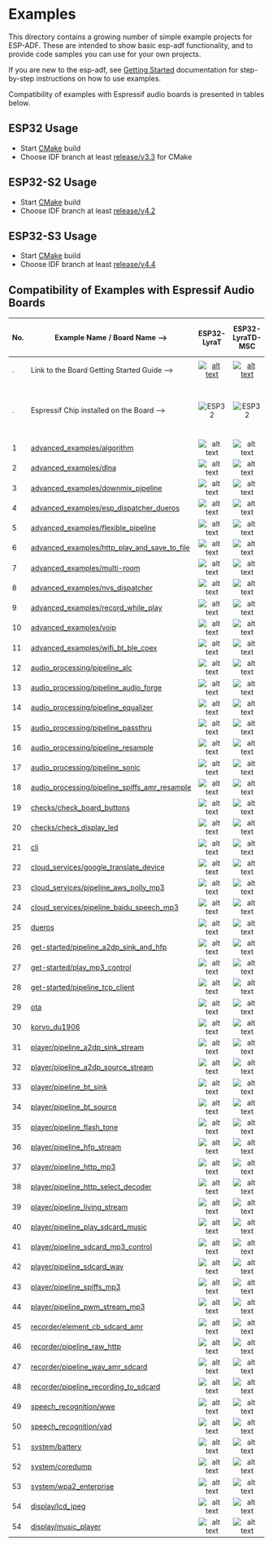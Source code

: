 # Examples

This directory contains a growing number of simple example projects for ESP-ADF. These are intended to show basic esp-adf functionality, and to provide code samples you can use for your own projects.

If you are new to the esp-adf, see [Getting Started](https://docs.espressif.com/projects/esp-adf/en/latest/get-started/index.html) documentation for step-by-step instructions on how to use examples.

Compatibility of examples with Espressif audio boards is presented in tables below.

[comment]: <> (Markdown table editing tool)
[comment]: <> (https://www.tablesgenerator.com/markdown_tables)

## ESP32 Usage

- Start [CMake](https://docs.espressif.com/projects/esp-idf/en/latest/esp32/api-guides/build-system.html) build
- Choose IDF branch at least [release/v3.3](https://github.com/espressif/esp-idf/tree/release/v3.3) for CMake

## ESP32-S2 Usage

- Start [CMake](https://docs.espressif.com/projects/esp-idf/en/latest/esp32s2/api-guides/build-system.html) build
- Choose IDF branch at least [release/v4.2](https://github.com/espressif/esp-idf/tree/release/v4.2)

## ESP32-S3 Usage

- Start [CMake](https://docs.espressif.com/projects/esp-idf/en/latest/esp32s3/api-guides/build-system.html) build
- Choose IDF branch at least [release/v4.4](https://github.com/espressif/esp-idf/tree/release/v4.4)

## Compatibility of Examples with Espressif Audio Boards

| No. | Example Name / Board Name -->                                                                  |                                                                                  ESP32-LyraT                                                                                 |                                                                                    ESP32-LyraTD-MSC                                                                                    |                                                                                    ESP32-LyraT-Mini                                                                                    |                          ESP32-Korvo-DU1906                          |                        ESP32-S2-Kaluga-1 Kit                           |                        ESP32-S3-Korvo-2                           |
|-----|------------------------------------------------------------------------------------------------|:----------------------------------------------------------------------------------------------------------------------------------------------------------------------------:|:--------------------------------------------------------------------------------------------------------------------------------------------------------------------------------------:|:--------------------------------------------------------------------------------------------------------------------------------------------------------------------------------------:|:---------------------------------------------------------------:|:----------------------------------------------------------------------:|:----------------------------------------------------------------------:|
| .   | Link to the Board Getting Started Guide  -->                                                   | [![alt text](../docs/_static/esp32-lyrat-v4.3-side-small.jpg "ESP32-LyraT")](https://docs.espressif.com/projects/esp-adf/en/latest/get-started/get-started-esp32-lyrat.html) | [![alt text](../docs/_static/esp32-lyratd-msc-v2.2-small.jpg "ESP32-LyraTD-MSC")](https://docs.espressif.com/projects/esp-adf/en/latest/get-started/get-started-esp32-lyratd-msc.html) | [![alt text](../docs/_static/esp32-lyrat-mini-v1.2-small.jpg "ESP32-LyraT-Mini")](https://docs.espressif.com/projects/esp-adf/en/latest/get-started/get-started-esp32-lyrat-mini.html) |  [![alt text](../docs/_static/esp32-korvo-du1906-v1.1-small.jpg "ESP32-Korvo-DU1906")](https://docs.espressif.com/projects/esp-adf/en/latest/get-started/get-started-esp32-korvo-du1906.html) | [![alt text](../docs/_static/esp32-s2-kaluga-1-kit-small.png "ESP32-S2-Kaluga-1 Kit")](https://docs.espressif.com/projects/esp-idf/en/latest/esp32s2/hw-reference/esp32s2/user-guide-esp32-s2-kaluga-1-kit.html) | [![alt text](../docs/_static/esp32-s3-korvo-2-v3.0-small.png "ESP32-S3-Korvo-2")](https://docs.espressif.com/projects/esp-adf/en/latest/get-started/user-guide-esp32-s3-korvo-2.html) |
| .   | Espressif Chip installed on the Board -->                                                      |                                                        <img src="../docs/_static/ESP32.svg" height="85" alt="ESP32">                                                         |                                                             <img src="../docs/_static/ESP32.svg" height="85" alt="ESP32">                                                              |                                                             <img src="../docs/_static/ESP32.svg" height="85" alt="ESP32">                                                              | <img src="../docs/_static/ESP32.svg" height="85" alt="ESP32">   | <img src="../docs/_static/ESP32-S2.svg" height="100" alt="ESP32-S2">   |<img src="../docs/_static/ESP32-S3.svg" height="100" alt="ESP32-S3">
|  1  | [advanced_examples/algorithm](advanced_examples/algorithm)                                               |                                                            ![alt text](../docs/_static/yes-icon.png "Compatible")                                                            |                                                                 ![alt text](../docs/_static/no-icon.png "Incompatible")                                                                 |                                                                 ![alt text](../docs/_static/yes-icon.png "Compatible")                                                                 |      ![alt text](../docs/_static/no-icon.png "Incompatible")     |         ![alt text](../docs/_static/no-icon.png "Incompatible")         | ![alt text](../docs/_static/no-icon.png "Incompatible")  |
|  2  | [advanced_examples/dlna](advanced_examples/dlna)                                               |                                                            ![alt text](../docs/_static/yes-icon.png "Compatible")                                                            |                                                                 ![alt text](../docs/_static/yes-icon.png "Compatible")                                                                 |                                                                 ![alt text](../docs/_static/yes-icon.png "Compatible")                                                                 |      ![alt text](../docs/_static/yes-icon.png "Compatible")     |         ![alt text](../docs/_static/yes-icon.png "Compatible")         | ![alt text](../docs/_static/no-icon.png "Incompatible")  |
|  3  | [advanced_examples/downmix_pipeline](advanced_examples/downmix_pipeline)                       |                                                            ![alt text](../docs/_static/yes-icon.png "Compatible")                                                            |                                                                 ![alt text](../docs/_static/yes-icon.png "Compatible")                                                                 |                                                                 ![alt text](../docs/_static/yes-icon.png "Compatible")                                                                 |      ![alt text](../docs/_static/yes-icon.png "Compatible")     |         ![alt text](../docs/_static/no-icon.png "Incompatible")         | ![alt text](../docs/_static/no-icon.png "Incompatible")  |
|  4  | [advanced_examples/esp_dispatcher_dueros](advanced_examples/esp_dispatcher_dueros)             |                                                            ![alt text](../docs/_static/yes-icon.png "Compatible")                                                            |                                                                 ![alt text](../docs/_static/yes-icon.png "Compatible")                                                                 |                                                                 ![alt text](../docs/_static/yes-icon.png "Compatible")                                                                 |      ![alt text](../docs/_static/yes-icon.png "Compatible")     |         ![alt text](../docs/_static/no-icon.png "Incompatible")         | ![alt text](../docs/_static/no-icon.png "Incompatible")  |
|  5  | [advanced_examples/flexible_pipeline](advanced_examples/flexible_pipeline)                     |                                                            ![alt text](../docs/_static/yes-icon.png "Compatible")                                                            |                                                                 ![alt text](../docs/_static/yes-icon.png "Compatible")                                                                 |                                                                 ![alt text](../docs/_static/yes-icon.png "Compatible")                                                                 |      ![alt text](../docs/_static/yes-icon.png "Compatible")     |         ![alt text](../docs/_static/no-icon.png "Incompatible")         | ![alt text](../docs/_static/yes-icon.png "Compatible")  |
|  6  | [advanced_examples/http_play_and_save_to_file](advanced_examples/http_play_and_save_to_file)   |                                                            ![alt text](../docs/_static/yes-icon.png "Compatible")                                                            |                                                                 ![alt text](../docs/_static/yes-icon.png "Compatible")                                                                 |                                                                 ![alt text](../docs/_static/yes-icon.png "Compatible")                                                                 |      ![alt text](../docs/_static/yes-icon.png "Compatible")     |         ![alt text](../docs/_static/no-icon.png "Incompatible")         | ![alt text](../docs/_static/yes-icon.png "Compatible")  |
| 7  | [advanced_examples/multi-room](advanced_examples/multi-room)                                |                                                            ![alt text](../docs/_static/yes-icon.png "Compatible")                                                            |                                                                 ![alt text](../docs/_static/yes-icon.png "Compatible")                                                                 |                                                                 ![alt text](../docs/_static/yes-icon.png "Compatible")                                                                 |      ![alt text](../docs/_static/no-icon.png "Incompatible")     |         ![alt text](../docs/_static/no-icon.png "Incompatible")         | ![alt text](../docs/_static/no-icon.png "Incompatible")  |
| 8  | [advanced_examples/nvs_dispatcher](advanced_examples/nvs_dispatcher)                                |                                                            ![alt text](../docs/_static/yes-icon.png "Compatible")                                                            |                                                                 ![alt text](../docs/_static/yes-icon.png "Compatible")                                                                 |                                                                 ![alt text](../docs/_static/yes-icon.png "Compatible")                                                                 |      ![alt text](../docs/_static/yes-icon.png "Compatible")     |         ![alt text](../docs/_static/yes-icon.png "Compatible")         | ![alt text](../docs/_static/yes-icon.png "Compatible")  |
|  9  | [advanced_examples/record_while_play](advanced_examples/record_while_play)                     |                                                            ![alt text](../docs/_static/yes-icon.png "Compatible")                                                            |                                                                 ![alt text](../docs/_static/yes-icon.png "Compatible")                                                                 |                                                                 ![alt text](../docs/_static/yes-icon.png "Compatible")                                                                 |      ![alt text](../docs/_static/yes-icon.png "Compatible")     |         ![alt text](../docs/_static/yes-icon.png "Compatible")         | ![alt text](../docs/_static/yes-icon.png "Compatible")  |
|  10  | [advanced_examples/voip](advanced_examples/voip)                                               |                                                            ![alt text](../docs/_static/yes-icon.png "Compatible")                                                            |                                                                 ![alt text](../docs/_static/yes-icon.png "Compatible")                                                                 |                                                                 ![alt text](../docs/_static/yes-icon.png "Compatible")                                                                 |      ![alt text](../docs/_static/no-icon.png "Incompatible")     |         ![alt text](../docs/_static/no-icon.png "Incompatible")         | ![alt text](../docs/_static/no-icon.png "Incompatible")  |
| 11  | [advanced_examples/wifi_bt_ble_coex](advanced_examples/wifi_bt_ble_coex)                           |                                                            ![alt text](../docs/_static/yes-icon.png "Compatible")                                                            |                                                                 ![alt text](../docs/_static/yes-icon.png "Compatible")                                                                 |                                                                 ![alt text](../docs/_static/yes-icon.png "Compatible")                                                                 |      ![alt text](../docs/_static/yes-icon.png "Compatible")     |         ![alt text](../docs/_static/no-icon.png "Incompatible")         | ![alt text](../docs/_static/no-icon.png "Incompatible")  |
|  12  | [audio_processing/pipeline_alc](audio_processing/pipeline_alc)                                 |                                                            ![alt text](../docs/_static/yes-icon.png "Compatible")                                                            |                                                                 ![alt text](../docs/_static/yes-icon.png "Compatible")                                                                 |                                                                 ![alt text](../docs/_static/yes-icon.png "Compatible")                                                                 |      ![alt text](../docs/_static/yes-icon.png "Compatible")     |         ![alt text](../docs/_static/no-icon.png "Incompatible")         | ![alt text](../docs/_static/no-icon.png "Incompatible")  |
|  13  | [audio_processing/pipeline_audio_forge](audio_processing/pipeline_audio_forge)                                 |                                                            ![alt text](../docs/_static/yes-icon.png "Compatible")                                                            |                                                                 ![alt text](../docs/_static/yes-icon.png "Compatible")                                                                 |                                                                 ![alt text](../docs/_static/yes-icon.png "Compatible")                                                                 |      ![alt text](../docs/_static/yes-icon.png "Compatible")     |         ![alt text](../docs/_static/no-icon.png "Incompatible")         | ![alt text](../docs/_static/no-icon.png "Incompatible")  |
|  14  | [audio_processing/pipeline_equalizer](audio_processing/pipeline_equalizer)                     |                                                            ![alt text](../docs/_static/yes-icon.png "Compatible")                                                            |                                                                 ![alt text](../docs/_static/yes-icon.png "Compatible")                                                                 |                                                                 ![alt text](../docs/_static/yes-icon.png "Compatible")                                                                 |      ![alt text](../docs/_static/yes-icon.png "Compatible")     |         ![alt text](../docs/_static/no-icon.png "Incompatible")         | ![alt text](../docs/_static/no-icon.png "Incompatible")  |
|  15 | [audio_processing/pipeline_passthru](audio_processing/pipeline_passthru)                       |                                                            ![alt text](../docs/_static/yes-icon.png "Compatible")                                                            |                                                                 ![alt text](../docs/_static/no-icon.png "Incompatible")                                                                 |                                                                ![alt text](../docs/_static/no-icon.png "Not Compatible")                                                               |      ![alt text](../docs/_static/no-icon.png "Incompatible")     |         ![alt text](../docs/_static/no-icon.png "Incompatible")         | ![alt text](../docs/_static/no-icon.png "Incompatible")  |
| 16  | [audio_processing/pipeline_resample](audio_processing/pipeline_resample)                       |                                                            ![alt text](../docs/_static/yes-icon.png "Compatible")                                                            |                                                                 ![alt text](../docs/_static/yes-icon.png "Compatible")                                                                 |                                                                 ![alt text](../docs/_static/yes-icon.png "Compatible")                                                                 |      ![alt text](../docs/_static/yes-icon.png "Compatible")     |         ![alt text](../docs/_static/no-icon.png "Incompatible")         | ![alt text](../docs/_static/no-icon.png "Incompatible")  |
| 17  | [audio_processing/pipeline_sonic](audio_processing/pipeline_sonic)                             |                                                            ![alt text](../docs/_static/yes-icon.png "Compatible")                                                            |                                                                 ![alt text](../docs/_static/yes-icon.png "Compatible")                                                                 |                                                                 ![alt text](../docs/_static/yes-icon.png "Compatible")                                                                 |      ![alt text](../docs/_static/yes-icon.png "Compatible")     |         ![alt text](../docs/_static/no-icon.png "Incompatible")         | ![alt text](../docs/_static/no-icon.png "Incompatible")  |
| 18  | [audio_processing/pipeline_spiffs_amr_resample](audio_processing/pipeline_spiffs_amr_resample) |                                                            ![alt text](../docs/_static/yes-icon.png "Compatible")                                                            |                                                                 ![alt text](../docs/_static/yes-icon.png "Compatible")                                                                 |                                                                 ![alt text](../docs/_static/yes-icon.png "Compatible")                                                                 |      ![alt text](../docs/_static/yes-icon.png "Compatible")     |         ![alt text](../docs/_static/yes-icon.png "Compatible")         | ![alt text](../docs/_static/no-icon.png "Incompatible")  |
| 19  | [checks/check_board_buttons](checks/check_board_buttons)                                     |                                                           ![alt text](../docs/_static/yes-icon.png "Compatible")                                                          |                                                                 ![alt text](../docs/_static/yes-icon.png "Compatible")                                                                 |                                                                ![alt text](../docs/_static/yes-icon.png "Compatible")                                                               |    ![alt text](../docs/_static/yes-icon.png "Compatible")    |        ![alt text](../docs/_static/yes-icon.png "Compatible")       | ![alt text](../docs/_static/yes-icon.png "Compatible")  |
| 20  | [checks/check_display_led](checks/check_display_led)                                                 |                                                           ![alt text](../docs/_static/yes-icon.png "Compatible")                                                          |                                                                 ![alt text](../docs/_static/yes-icon.png "Compatible")                                                                 |                                                                ![alt text](../docs/_static/yes-icon.png "Compatible")                                                               |    ![alt text](../docs/_static/yes-icon.png "Compatible")    |        ![alt text](../docs/_static/yes-icon.png "Compatible")       | ![alt text](../docs/_static/no-icon.png "Incompatible")  |
| 21  | [cli](cli)                                                                                     |                                                            ![alt text](../docs/_static/yes-icon.png "Compatible")                                                            |                                                                 ![alt text](../docs/_static/yes-icon.png "Compatible")                                                                 |                                                                 ![alt text](../docs/_static/yes-icon.png "Compatible")                                                                 |      ![alt text](../docs/_static/yes-icon.png "Compatible")     |         ![alt text](../docs/_static/yes-icon.png "Compatible")         | ![alt text](../docs/_static/no-icon.png "Incompatible")  |
| 22  | [cloud_services/google_translate_device](cloud_services/google_translate_device)               |                                                            ![alt text](../docs/_static/yes-icon.png "Compatible")                                                            |                                                                ![alt text](../docs/_static/no-icon.png "Not Compatible")                                                               |                                                                 ![alt text](../docs/_static/yes-icon.png "Compatible")                                                                 |      ![alt text](../docs/_static/yes-icon.png "Compatible")     |         ![alt text](../docs/_static/no-icon.png "Incompatible")         | ![alt text](../docs/_static/no-icon.png "Incompatible")  |
| 23  | [cloud_services/pipeline_aws_polly_mp3](cloud_services/pipeline_aws_polly_mp3)                 |                                                            ![alt text](../docs/_static/yes-icon.png "Compatible")                                                            |                                                                 ![alt text](../docs/_static/yes-icon.png "Compatible")                                                                 |                                                                 ![alt text](../docs/_static/yes-icon.png "Compatible")                                                                 |      ![alt text](../docs/_static/yes-icon.png "Compatible")     |         ![alt text](../docs/_static/yes-icon.png "Compatible")         | ![alt text](../docs/_static/no-icon.png "Incompatible")  |
| 24  | [cloud_services/pipeline_baidu_speech_mp3](cloud_services/pipeline_baidu_speech_mp3)           |                                                            ![alt text](../docs/_static/yes-icon.png "Compatible")                                                            |                                                                 ![alt text](../docs/_static/yes-icon.png "Compatible")                                                                 |                                                                 ![alt text](../docs/_static/yes-icon.png "Compatible")                                                                 |      ![alt text](../docs/_static/yes-icon.png "Compatible")     |         ![alt text](../docs/_static/yes-icon.png "Compatible")         | ![alt text](../docs/_static/no-icon.png "Incompatible")  |
| 25  | [dueros](dueros)                                                                               |                                                            ![alt text](../docs/_static/yes-icon.png "Compatible")                                                            |                                                                 ![alt text](../docs/_static/yes-icon.png "Compatible")                                                                 |                                                                 ![alt text](../docs/_static/yes-icon.png "Compatible")                                                                 |      ![alt text](../docs/_static/yes-icon.png "Compatible")     |         ![alt text](../docs/_static/no-icon.png "Incompatible")         | ![alt text](../docs/_static/no-icon.png "Incompatible")  |
| 26  | [get-started/pipeline_a2dp_sink_and_hfp](get-started/pipeline_a2dp_sink_and_hfp)               |                                                            ![alt text](../docs/_static/yes-icon.png "Compatible")                                                            |                                                                 ![alt text](../docs/_static/yes-icon.png "Compatible")                                                                 |                                                                 ![alt text](../docs/_static/yes-icon.png "Compatible")                                                                 |      ![alt text](../docs/_static/yes-icon.png "Compatible")     |         ![alt text](../docs/_static/no-icon.png "Incompatible")         | ![alt text](../docs/_static/no-icon.png "Incompatible")  |
| 27  | [get-started/play_mp3_control](get-started/play_mp3_control)                                   |                                                            ![alt text](../docs/_static/yes-icon.png "Compatible")                                                            |                                                                 ![alt text](../docs/_static/yes-icon.png "Compatible")                                                                 |                                                                 ![alt text](../docs/_static/yes-icon.png "Compatible")                                                                 |      ![alt text](../docs/_static/yes-icon.png "Compatible")     |         ![alt text](../docs/_static/yes-icon.png "Compatible")         | ![alt text](../docs/_static/yes-icon.png "Compatible")  |
| 28  | [get-started/pipeline_tcp_client](get-started/pipeline_tcp_client)                                       |                                                            ![alt text](../docs/_static/yes-icon.png "Compatible")                                                            |                                                                 ![alt text](../docs/_static/yes-icon.png "Compatible")                                                                 |                                                                 ![alt text](../docs/_static/yes-icon.png "Compatible")                                                                 |      ![alt text](../docs/_static/yes-icon.png "Compatible")     |         ![alt text](../docs/_static/yes-icon.png "Compatible")         | ![alt text](../docs/_static/yes-icon.png "Compatible")  |
| 29  | [ota](ota)                           |                                                            ![alt text](../docs/_static/yes-icon.png "Compatible")                                                            |                                                                 ![alt text](../docs/_static/yes-icon.png "Compatible")                                                                 |                                                                 ![alt text](../docs/_static/yes-icon.png "Compatible")                                                                 |      ![alt text](../docs/_static/yes-icon.png "Compatible")     |         ![alt text](../docs/_static/no-icon.png "Incompatible")         | ![alt text](../docs/_static/yes-icon.png "Compatible")  |
| 30  | [korvo_du1906](korvo_du1906)                           |                                                            ![alt text](../docs/_static/no-icon.png "Incompatible")                                                            |                                                                 ![alt text](../docs/_static/no-icon.png "Incompatible")                                                                 |                                                                 ![alt text](../docs/_static/no-icon.png "Incompatible")                                                                 |      ![alt text](../docs/_static/yes-icon.png "Compatible")     |         ![alt text](../docs/_static/no-icon.png "Incompatible")         | ![alt text](../docs/_static/no-icon.png "Incompatible")  |
| 31  | [player/pipeline_a2dp_sink_stream](player/pipeline_a2dp_sink_stream)                                         |                                                            ![alt text](../docs/_static/yes-icon.png "Compatible")                                                            |                                                                 ![alt text](../docs/_static/yes-icon.png "Compatible")                                                                 |                                                                 ![alt text](../docs/_static/yes-icon.png "Compatible")                                                                 |      ![alt text](../docs/_static/yes-icon.png "Compatible")     |         ![alt text](../docs/_static/no-icon.png "Incompatible")         | ![alt text](../docs/_static/no-icon.png "Incompatible")  |
| 32  | [player/pipeline_a2dp_source_stream](player/pipeline_a2dp_source_stream)                                         |                                                            ![alt text](../docs/_static/yes-icon.png "Compatible")                                                            |                                                                 ![alt text](../docs/_static/yes-icon.png "Compatible")                                                                 |                                                                 ![alt text](../docs/_static/yes-icon.png "Compatible")                                                                 |      ![alt text](../docs/_static/yes-icon.png "Compatible")     |         ![alt text](../docs/_static/no-icon.png "Incompatible")         | ![alt text](../docs/_static/no-icon.png "Incompatible")  |
| 33  | [player/pipeline_bt_sink](player/pipeline_bt_sink)                                             |                                                            ![alt text](../docs/_static/yes-icon.png "Compatible")                                                            |                                                                 ![alt text](../docs/_static/yes-icon.png "Compatible")                                                                 |                                                                 ![alt text](../docs/_static/yes-icon.png "Compatible")                                                                 |      ![alt text](../docs/_static/yes-icon.png "Compatible")     |         ![alt text](../docs/_static/no-icon.png "Incompatible")         | ![alt text](../docs/_static/no-icon.png "Incompatible")  |
| 34  | [player/pipeline_bt_source](player/pipeline_bt_source)                                         |                                                            ![alt text](../docs/_static/yes-icon.png "Compatible")                                                            |                                                                 ![alt text](../docs/_static/yes-icon.png "Compatible")                                                                 |                                                                 ![alt text](../docs/_static/yes-icon.png "Compatible")                                                                 |      ![alt text](../docs/_static/yes-icon.png "Compatible")     |         ![alt text](../docs/_static/no-icon.png "Incompatible")         | ![alt text](../docs/_static/no-icon.png "Incompatible")  |
| 35  | [player/pipeline_flash_tone](player/pipeline_flash_tone)                                             |                                                            ![alt text](../docs/_static/yes-icon.png "Compatible")                                                            |                                                                 ![alt text](../docs/_static/yes-icon.png "Compatible")                                                                 |                                                                 ![alt text](../docs/_static/yes-icon.png "Compatible")                                                                 |      ![alt text](../docs/_static/yes-icon.png "Compatible")     |         ![alt text](../docs/_static/yes-icon.png "Compatible")         | ![alt text](../docs/_static/yes-icon.png "Compatible")  |
| 36  | [player/pipeline_hfp_stream](player/pipeline_hfp_stream)                                         |                                                            ![alt text](../docs/_static/yes-icon.png "Compatible")                                                            |                                                                 ![alt text](../docs/_static/yes-icon.png "Compatible")                                                                 |                                                                 ![alt text](../docs/_static/yes-icon.png "Compatible")                                                                 |      ![alt text](../docs/_static/yes-icon.png "Compatible")     |         ![alt text](../docs/_static/yes-icon.png "Compatible")         | ![alt text](../docs/_static/no-icon.png "Incompatible")  |
| 37  | [player/pipeline_http_mp3](player/pipeline_http_mp3)                                           |                                                            ![alt text](../docs/_static/yes-icon.png "Compatible")                                                            |                                                                 ![alt text](../docs/_static/yes-icon.png "Compatible")                                                                 |                                                                 ![alt text](../docs/_static/yes-icon.png "Compatible")                                                                 |      ![alt text](../docs/_static/yes-icon.png "Compatible")     |         ![alt text](../docs/_static/yes-icon.png "Compatible")         | ![alt text](../docs/_static/yes-icon.png "Compatible")  |
| 38  | [player/pipeline_http_select_decoder](player/pipeline_http_select_decoder)                     |                                                            ![alt text](../docs/_static/yes-icon.png "Compatible")                                                            |                                                                 ![alt text](../docs/_static/yes-icon.png "Compatible")                                                                 |                                                                 ![alt text](../docs/_static/yes-icon.png "Compatible")                                                                 |      ![alt text](../docs/_static/yes-icon.png "Compatible")     |         ![alt text](../docs/_static/yes-icon.png "Compatible")         | ![alt text](../docs/_static/yes-icon.png "Compatible")  |
| 39  | [player/pipeline_living_stream](player/pipeline_living_stream)                                 |                                                            ![alt text](../docs/_static/yes-icon.png "Compatible")                                                            |                                                                 ![alt text](../docs/_static/yes-icon.png "Compatible")                                                                 |                                                                 ![alt text](../docs/_static/yes-icon.png "Compatible")                                                                 |      ![alt text](../docs/_static/yes-icon.png "Compatible")     |         ![alt text](../docs/_static/yes-icon.png "Compatible")         | ![alt text](../docs/_static/yes-icon.png "Compatible")  |
| 40  | [player/pipeline_play_sdcard_music](player/pipeline_play_sdcard_music)                                       |                                                            ![alt text](../docs/_static/yes-icon.png "Compatible")                                                            |                                                                 ![alt text](../docs/_static/yes-icon.png "Compatible")                                                                 |                                                                 ![alt text](../docs/_static/yes-icon.png "Compatible")                                                                 |      ![alt text](../docs/_static/yes-icon.png "Compatible")     |         ![alt text](../docs/_static/no-icon.png "Incompatible")         | ![alt text](../docs/_static/yes-icon.png "Compatible")  |
| 41  | [player/pipeline_sdcard_mp3_control](player/pipeline_sdcard_mp3_control)                       |                                                            ![alt text](../docs/_static/yes-icon.png "Compatible")                                                            |                                                                 ![alt text](../docs/_static/yes-icon.png "Compatible")                                                                 |                                                                 ![alt text](../docs/_static/yes-icon.png "Compatible")                                                                 |      ![alt text](../docs/_static/yes-icon.png "Compatible")     |         ![alt text](../docs/_static/no-icon.png "Incompatible")         | ![alt text](../docs/_static/yes-icon.png "Compatible")  |
| 42  | [player/pipeline_sdcard_wav](player/pipeline_sdcard_wav)                                       |                                                            ![alt text](../docs/_static/yes-icon.png "Compatible")                                                            |                                                                 ![alt text](../docs/_static/yes-icon.png "Compatible")                                                                 |                                                                 ![alt text](../docs/_static/yes-icon.png "Compatible")                                                                 |      ![alt text](../docs/_static/yes-icon.png "Compatible")     |         ![alt text](../docs/_static/no-icon.png "Incompatible")         | ![alt text](../docs/_static/yes-icon.png "Compatible")  |
| 43  | [player/pipeline_spiffs_mp3](player/pipeline_spiffs_mp3)                                       |                                                            ![alt text](../docs/_static/yes-icon.png "Compatible")                                                            |                                                                 ![alt text](../docs/_static/yes-icon.png "Compatible")                                                                 |                                                                 ![alt text](../docs/_static/yes-icon.png "Compatible")                                                                 |      ![alt text](../docs/_static/yes-icon.png "Compatible")     |         ![alt text](../docs/_static/yes-icon.png "Compatible")         | ![alt text](../docs/_static/yes-icon.png "Compatible")  |
| 44  | [player/pipeline_pwm_stream_mp3](player/pipeline_pwm_stream_mp3)                                       |                                                            ![alt text](../docs/_static/no-icon.png "Incompatible")                                                            |                                                                 ![alt text](../docs/_static/no-icon.png "Incompatible")                                                                 |                                                                 ![alt text](../docs/_static/no-icon.png "Incompatible")                                                                 |      ![alt text](../docs/_static/no-icon.png "Incompatible")     |         ![alt text](../docs/_static/no-icon.png "Incompatible")         | ![alt text](../docs/_static/yes-icon.png "Compatible")  |
| 45  | [recorder/element_cb_sdcard_amr](recorder/element_cb_sdcard_amr)                               |                                                            ![alt text](../docs/_static/yes-icon.png "Compatible")                                                            |                                                                 ![alt text](../docs/_static/yes-icon.png "Compatible")                                                                 |                                                                 ![alt text](../docs/_static/yes-icon.png "Compatible")                                                                 |      ![alt text](../docs/_static/yes-icon.png "Compatible")     |         ![alt text](../docs/_static/no-icon.png "Incompatible")         | ![alt text](../docs/_static/yes-icon.png "Compatible")  |
| 46  | [recorder/pipeline_raw_http](recorder/pipeline_raw_http)                                       |                                                            ![alt text](../docs/_static/yes-icon.png "Compatible")                                                            |                                                                 ![alt text](../docs/_static/yes-icon.png "Compatible")                                                                 |                                                                 ![alt text](../docs/_static/yes-icon.png "Compatible")                                                                 |      ![alt text](../docs/_static/yes-icon.png "Compatible")     |         ![alt text](../docs/_static/yes-icon.png "Compatible")         | ![alt text](../docs/_static/yes-icon.png "Compatible")  |
| 47  | [recorder/pipeline_wav_amr_sdcard](recorder/pipeline_wav_amr_sdcard)                                   |                                                            ![alt text](../docs/_static/yes-icon.png "Compatible")                                                            |                                                                 ![alt text](../docs/_static/yes-icon.png "Compatible")                                                                 |                                                                 ![alt text](../docs/_static/yes-icon.png "Compatible")                                                                 |      ![alt text](../docs/_static/yes-icon.png "Compatible")     |         ![alt text](../docs/_static/no-icon.png "Incompatible")         | ![alt text](../docs/_static/yes-icon.png "Compatible")  |
| 48  | [recorder/pipeline_recording_to_sdcard](recorder/pipeline_recording_to_sdcard)                                   |                                                            ![alt text](../docs/_static/yes-icon.png "Compatible")                                                            |                                                                 ![alt text](../docs/_static/yes-icon.png "Compatible")                                                                 |                                                                 ![alt text](../docs/_static/yes-icon.png "Compatible")                                                                 |      ![alt text](../docs/_static/no-icon.png "Incompatible")     |         ![alt text](../docs/_static/no-icon.png "Incompatible")         | ![alt text](../docs/_static/yes-icon.png "Compatible")  |
| 49  | [speech_recognition/wwe](speech_recognition/wwe)                                               |                                                            ![alt text](../docs/_static/yes-icon.png "Compatible")                                                            |                                                                 ![alt text](../docs/_static/yes-icon.png "Compatible")                                                                 |                                                                 ![alt text](../docs/_static/yes-icon.png "Compatible")                                                                 | ![alt text](../docs/_static/no-icon.png "Incompatible")     |         ![alt text](../docs/_static/no-icon.png "Incompatible")         | ![alt text](../docs/_static/yes-icon.png "Compatible") |
| 50  | [speech_recognition/vad](speech_recognition/vad)                                               |                                                            ![alt text](../docs/_static/yes-icon.png "Compatible")                                                            |                                                                 ![alt text](../docs/_static/yes-icon.png "Compatible")                                                                 |                                                                 ![alt text](../docs/_static/yes-icon.png "Compatible")                                                                 |      ![alt text](../docs/_static/yes-icon.png "Compatible")     |         ![alt text](../docs/_static/no-icon.png "Incompatible")         | ![alt text](../docs/_static/no-icon.png "Incompatible")  |
| 51  | [system/battery](system/battery)                           |                                                            ![alt text](../docs/_static/no-icon.png "Incompatible")                                                            |                                                                 ![alt text](../docs/_static/no-icon.png "Incompatible")                                                                 |                                                                 ![alt text](../docs/_static/no-icon.png "Incompatible")                                                                 |      ![alt text](../docs/_static/yes-icon.png "Compatible")     |         ![alt text](../docs/_static/no-icon.png "Incompatible")         | ![alt text](../docs/_static/no-icon.png "Incompatible")  |
| 52  | [system/coredump](system/coredump)                           |                                                            ![alt text](../docs/_static/yes-icon.png "Compatible")                                                            |                                                                 ![alt text](../docs/_static/yes-icon.png "Compatible")                                                                 |                                                                 ![alt text](../docs/_static/yes-icon.png "Compatible")                                                                 |      ![alt text](../docs/_static/yes-icon.png "Compatible")     |         ![alt text](../docs/_static/no-icon.png "Incompatible")         | ![alt text](../docs/_static/no-icon.png "Incompatible")  |
| 53  | [system/wpa2_enterprise](system/wpa2_enterprise)                           |                                                            ![alt text](../docs/_static/yes-icon.png "Compatible")                                                            |                                                                 ![alt text](../docs/_static/yes-icon.png "Compatible")                                                                 |                                                                 ![alt text](../docs/_static/yes-icon.png "Compatible")                                                                 |      ![alt text](../docs/_static/yes-icon.png "Compatible")     |         ![alt text](../docs/_static/no-icon.png "Incompatible")         | ![alt text](../docs/_static/no-icon.png "Incompatible")  |
| 54  | [display/lcd_jpeg](display/lcd_jpeg)                           |                                                            ![alt text](../docs/_static/no-icon.png "Incompatible")                                                            |                                                                 ![alt text](../docs/_static/no-icon.png "Incompatible")                                                                 |                                                                 ![alt text](../docs/_static/no-icon.png "Incompatible")                                                                 |      ![alt text](../docs/_static/no-icon.png "Incompatible")     |         ![alt text](../docs/_static/no-icon.png "Incompatible")  |         ![alt text](../docs/_static/yes-icon.png "Compatible")         |
| 54  | [display/music_player](display/music_player)                           |                                                            ![alt text](../docs/_static/no-icon.png "Incompatible")                                                            |                                                                 ![alt text](../docs/_static/no-icon.png "Incompatible")                                                                 |                                                                 ![alt text](../docs/_static/no-icon.png "Incompatible")                                                                 |      ![alt text](../docs/_static/no-icon.png "Incompatible")     |         ![alt text](../docs/_static/no-icon.png "Incompatible")  |         ![alt text](../docs/_static/yes-icon.png "Compatible")         |